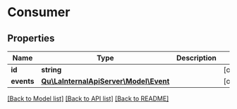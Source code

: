 # Consumer

## Properties
Name | Type | Description | Notes
------------ | ------------- | ------------- | -------------
**id** | **string** |  | [optional] 
**events** | [**Qu\LaInternalApiServer\Model\Event**](Event.md) |  | [optional] 

[[Back to Model list]](../README.md#documentation-for-models) [[Back to API list]](../README.md#documentation-for-api-endpoints) [[Back to README]](../README.md)


